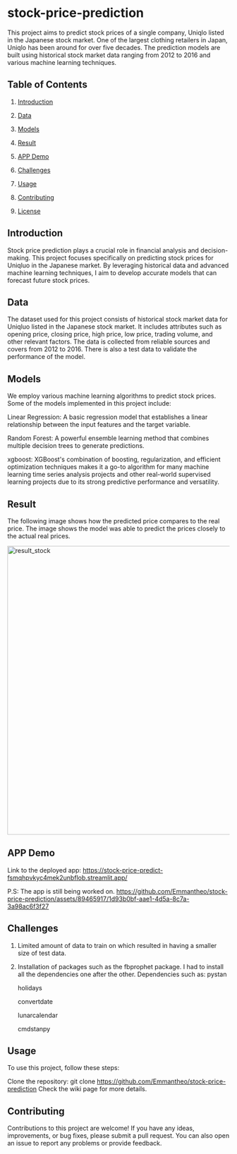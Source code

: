 # stock-price-prediction
This project aims to predict stock prices of a single company, Uniqlo listed in the Japanese stock market. One of the largest clothing retailers in Japan, Uniqlo has been around for over five decades. The prediction models are built using historical stock market data ranging from 2012 to 2016 and various machine learning techniques.

## Table of Contents
  1. [Introduction](#introduction)

  2. [Data](#data)
  
  3. [Models](#models)
  4. [Result](#results)
  5. [APP Demo](#app_demo)
  6. [Challenges](#challenges)
  7. [Usage](#usage)
  8. [Contributing](#contributing)
  9. [License](#license)


## Introduction
Stock price prediction plays a crucial role in financial analysis and decision-making. This project focuses specifically on predicting stock prices for Uniqluo in the Japanese market. By leveraging historical data and advanced machine learning techniques, I aim to develop accurate models that can forecast future stock prices.

## Data
The dataset used for this project consists of historical stock market data for Uniqluo listed in the Japanese stock market. It includes attributes such as opening price, closing price, high price, low price, trading volume, and other relevant factors. The data is collected from reliable sources and covers from 2012 to 2016. There is also a test data to validate the performance of the model. 

## Models
We employ various machine learning algorithms to predict stock prices. Some of the models implemented in this project include:

Linear Regression: A basic regression model that establishes a linear relationship between the input features and the target variable.

Random Forest: A powerful ensemble learning method that combines multiple decision trees to generate predictions.

xgboost: XGBoost's combination of boosting, regularization, and efficient optimization techniques makes it a go-to algorithm for many machine learning time series analysis projects and other real-world supervised learning projects due to its strong predictive performance and versatility.

## Result
The following image shows how the predicted price compares to the real price. The image shows the model was able to predict the prices closely to the actual real prices.

<img width="655" alt="result_stock" src="https://github.com/Emmantheo/stock-price-prediction/assets/89465917/6330edc4-185d-4b05-bc17-d3670ec254bd">

## APP Demo
Link to the deployed app: https://stock-price-predict-fsmqhpvkyc4mek2unbflob.streamlit.app/

P.S: The app is still being worked on.
https://github.com/Emmantheo/stock-price-prediction/assets/89465917/1d93b0bf-aae1-4d5a-8c7a-3a98ac6f3f27


## Challenges
1. Limited amount of data to train on which resulted in having a smaller size of test data.
2. Installation of packages such as the fbprophet package. I had to install all the dependencies one after the other. Dependencies such as:
    pystan
   
    holidays
   
    convertdate
   
    lunarcalendar
   
    cmdstanpy


## Usage
To use this project, follow these steps:

Clone the repository: git clone https://github.com/Emmantheo/stock-price-prediction
Check the wiki page for more details.

## Contributing
Contributions to this project are welcome! If you have any ideas, improvements, or bug fixes, please submit a pull request. You can also open an issue to report any problems or provide feedback.









